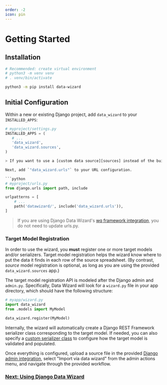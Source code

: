 ```yaml
---
order: -2
icon: pin
---
```


Getting Started
===============

## Installation

```bash
# Recommended: create virtual environment
# python3 -m venv venv
# . venv/bin/activate

python3 -m pip install data-wizard
```

## Initial Configuration

Within a new or existing Django project, add `data_wizard` to your `INSTALLED_APPS`:

```python
# myproject/settings.py
INSTALLED_APPS = (
   # ...
   'data_wizard',
   'data_wizard.sources',
)

> If you want to use a [custom data source][sources] instead of the built-in data source tables (`FileSource` and `URLSource`), do not include `data_wizard.sources` in your `INSTALLED_APPS`.

Next, add `"data_wizard.urls"` to your URL configuration.

```python
# myproject/urls.py
from django.urls import path, include

urlpatterns = [
    # ...
    path('datawizard/', include('data_wizard.urls')),
]
```

> If you are using Django Data Wizard's [wq framework integration][wq-setup], you do not need to update urls.py.

### Target Model Registration

In order to use the wizard, you **must** register one or more target models and/or serializers.  Target model registration helps the wizard know where to put the data it finds in each row of the source spreadsheet.  (By contrast, *source* model registration is optional, as long as you are using the provided `data_wizard.sources` app.)

The target model registration API is modeled after the  Django admin and `admin.py`.  Specifically, Data Wizard will look for a `wizard.py` file in your app directory, which should have the following structure:

```python
# myapp/wizard.py
import data_wizard
from .models import MyModel

data_wizard.register(MyModel)
```

Internally, the wizard will automatically create a Django REST Framework serializer class corresponding to the target model.  If needed, you can also specify a [custom serializer class][serializers] to configure how the target model is validated and populated.

Once everything is configured, upload a source file in the provided [Django admin integration][admin], select "Import via data wizard" from the admin actions menu, and navigate through the provided workflow.

### [Next: Using Django Data Wizard][workflow]

[sources]: ../sources.md
[wq-setup]: ../guides/integrate-with-wq-framework.md
[serializers]: ../config/serializers.md
[admin]: ../api/admin.md
[workflow]: ../guides/using-django-data-wizard.md
